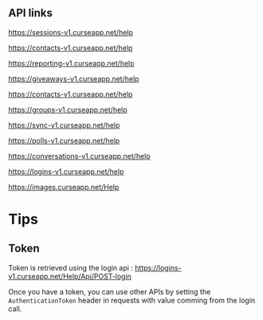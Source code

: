 ## API links

https://sessions-v1.curseapp.net/help

https://contacts-v1.curseapp.net/help

https://reporting-v1.curseapp.net/help

https://giveaways-v1.curseapp.net/help

https://contacts-v1.curseapp.net/help

https://groups-v1.curseapp.net/help

https://sync-v1.curseapp.net/help

https://polls-v1.curseapp.net/help

https://conversations-v1.curseapp.net/help

https://logins-v1.curseapp.net/help

https://images.curseapp.net/Help

# Tips

## Token

Token is retrieved using the login api : https://logins-v1.curseapp.net/Help/Api/POST-login

Once you have a token, you can use other APIs by setting the `AuthenticationToken` header in requests with value comming from the login call.
